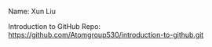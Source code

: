 Name: Xun Liu

Introduction to GitHub Repo: https://github.com/Atomgroup530/introduction-to-github.git
